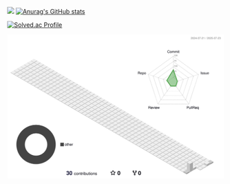 <a href="버튼을 눌렀을 때 이동할 링크" target="_blank"><img src="https://img.shields.io/badge/뱃지레이블-ffffff?style=social&logo=#3776AB&logoColor=000000"/></a>
[![Anurag's GitHub stats](https://github-readme-stats.vercel.app/api?username=sumin-990416&theme=ambient_gradient)](https://github.com/anuraghazra/github-readme-stats)

[![Solved.ac Profile](http://mazassumnida.wtf/api/v2/generate_badge?boj=jsm4378)](https://solved.ac/jsm4378/)

![aa](./profile-3d-contrib/profile-south-season-animate.svg)



